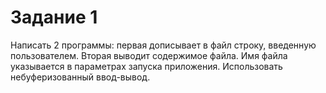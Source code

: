 # Задание 1
Написать 2 программы: первая
дописывает в файл строку, введенную пользователем. Вторая
выводит содержимое файла. Имя файла указывается в
параметрах запуска приложения. Использовать
небуферизованный ввод-вывод.
